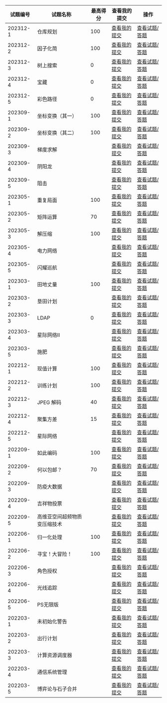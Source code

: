 | 试题编号 | 试题名称                     | 最高得分 | 查看我的提交                                                 | 操作                                                       |
| -------- | ---------------------------- | -------- | ------------------------------------------------------------ | ---------------------------------------------------------- |
| 202312-1 | 仓库规划                     | 100      | [查看我的提交](http://118.190.20.162/submitlist.page?gpid=T180) | [查看试题/答题](http://118.190.20.162/view.page?gpid=T180) |
| 202312-2 | 因子化简                     | 100      | [查看我的提交](http://118.190.20.162/submitlist.page?gpid=T179) | [查看试题/答题](http://118.190.20.162/view.page?gpid=T179) |
| 202312-3 | 树上搜索                     | 0        | [查看我的提交](http://118.190.20.162/submitlist.page?gpid=T178) | [查看试题/答题](http://118.190.20.162/view.page?gpid=T178) |
| 202312-4 | 宝藏                         | 0        | [查看我的提交](http://118.190.20.162/submitlist.page?gpid=T177) | [查看试题/答题](http://118.190.20.162/view.page?gpid=T177) |
| 202312-5 | 彩色路径                     | 0        | [查看我的提交](http://118.190.20.162/submitlist.page?gpid=T176) | [查看试题/答题](http://118.190.20.162/view.page?gpid=T176) |
| 202309-1 | 坐标变换（其一）             | 100      | [查看我的提交](http://118.190.20.162/submitlist.page?gpid=T175) | [查看试题/答题](http://118.190.20.162/view.page?gpid=T175) |
| 202309-2 | 坐标变换（其二）             | 100      | [查看我的提交](http://118.190.20.162/submitlist.page?gpid=T174) | [查看试题/答题](http://118.190.20.162/view.page?gpid=T174) |
| 202309-3 | 梯度求解                     |          | [查看我的提交](http://118.190.20.162/submitlist.page?gpid=T173) | [查看试题/答题](http://118.190.20.162/view.page?gpid=T173) |
| 202309-4 | 阴阳龙                       |          | [查看我的提交](http://118.190.20.162/submitlist.page?gpid=T172) | [查看试题/答题](http://118.190.20.162/view.page?gpid=T172) |
| 202309-5 | 阻击                         |          | [查看我的提交](http://118.190.20.162/submitlist.page?gpid=T171) | [查看试题/答题](http://118.190.20.162/view.page?gpid=T171) |
| 202305-1 | 重复局面                     | 100      | [查看我的提交](http://118.190.20.162/submitlist.page?gpid=T170) | [查看试题/答题](http://118.190.20.162/view.page?gpid=T170) |
| 202305-2 | 矩阵运算                     | 70       | [查看我的提交](http://118.190.20.162/submitlist.page?gpid=T169) | [查看试题/答题](http://118.190.20.162/view.page?gpid=T169) |
| 202305-3 | 解压缩                       | 100      | [查看我的提交](http://118.190.20.162/submitlist.page?gpid=T168) | [查看试题/答题](http://118.190.20.162/view.page?gpid=T168) |
| 202305-4 | 电力网络                     |          | [查看我的提交](http://118.190.20.162/submitlist.page?gpid=T167) | [查看试题/答题](http://118.190.20.162/view.page?gpid=T167) |
| 202305-5 | 闪耀巡航                     |          | [查看我的提交](http://118.190.20.162/submitlist.page?gpid=T166) | [查看试题/答题](http://118.190.20.162/view.page?gpid=T166) |
| 202303-1 | 田地丈量                     | 100      | [查看我的提交](http://118.190.20.162/submitlist.page?gpid=T165) | [查看试题/答题](http://118.190.20.162/view.page?gpid=T165) |
| 202303-2 | 垦田计划                     |          | [查看我的提交](http://118.190.20.162/submitlist.page?gpid=T164) | [查看试题/答题](http://118.190.20.162/view.page?gpid=T164) |
| 202303-3 | LDAP                         | 0        | [查看我的提交](http://118.190.20.162/submitlist.page?gpid=T163) | [查看试题/答题](http://118.190.20.162/view.page?gpid=T163) |
| 202303-4 | 星际网络II                   |          | [查看我的提交](http://118.190.20.162/submitlist.page?gpid=T162) | [查看试题/答题](http://118.190.20.162/view.page?gpid=T162) |
| 202303-5 | 施肥                         |          | [查看我的提交](http://118.190.20.162/submitlist.page?gpid=T161) | [查看试题/答题](http://118.190.20.162/view.page?gpid=T161) |
| 202212-1 | 现值计算                     | 100      | [查看我的提交](http://118.190.20.162/submitlist.page?gpid=T160) | [查看试题/答题](http://118.190.20.162/view.page?gpid=T160) |
| 202212-2 | 训练计划                     | 100      | [查看我的提交](http://118.190.20.162/submitlist.page?gpid=T159) | [查看试题/答题](http://118.190.20.162/view.page?gpid=T159) |
| 202212-3 | JPEG 解码                    | 40       | [查看我的提交](http://118.190.20.162/submitlist.page?gpid=T158) | [查看试题/答题](http://118.190.20.162/view.page?gpid=T158) |
| 202212-4 | 聚集方差                     | 15       | [查看我的提交](http://118.190.20.162/submitlist.page?gpid=T157) | [查看试题/答题](http://118.190.20.162/view.page?gpid=T157) |
| 202212-5 | 星际网络                     |          | [查看我的提交](http://118.190.20.162/submitlist.page?gpid=T156) | [查看试题/答题](http://118.190.20.162/view.page?gpid=T156) |
| 202209-1 | 如此编码                     | 100      | [查看我的提交](http://118.190.20.162/submitlist.page?gpid=T153) | [查看试题/答题](http://118.190.20.162/view.page?gpid=T153) |
| 202209-2 | 何以包邮？                   | 70       | [查看我的提交](http://118.190.20.162/submitlist.page?gpid=T152) | [查看试题/答题](http://118.190.20.162/view.page?gpid=T152) |
| 202209-3 | 防疫大数据                   |          | [查看我的提交](http://118.190.20.162/submitlist.page?gpid=T151) | [查看试题/答题](http://118.190.20.162/view.page?gpid=T151) |
| 202209-4 | 吉祥物投票                   |          | [查看我的提交](http://118.190.20.162/submitlist.page?gpid=T150) | [查看试题/答题](http://118.190.20.162/view.page?gpid=T150) |
| 202209-5 | 高维亚空间超频物质变压缩技术 |          | [查看我的提交](http://118.190.20.162/submitlist.page?gpid=T149) | [查看试题/答题](http://118.190.20.162/view.page?gpid=T149) |
| 202206-1 | 归一化处理                   | 100      | [查看我的提交](http://118.190.20.162/submitlist.page?gpid=T148) | [查看试题/答题](http://118.190.20.162/view.page?gpid=T148) |
| 202206-2 | 寻宝！大冒险！               | 100      | [查看我的提交](http://118.190.20.162/submitlist.page?gpid=T147) | [查看试题/答题](http://118.190.20.162/view.page?gpid=T147) |
| 202206-3 | 角色授权                     |          | [查看我的提交](http://118.190.20.162/submitlist.page?gpid=T146) | [查看试题/答题](http://118.190.20.162/view.page?gpid=T146) |
| 202206-4 | 光线追踪                     |          | [查看我的提交](http://118.190.20.162/submitlist.page?gpid=T145) | [查看试题/答题](http://118.190.20.162/view.page?gpid=T145) |
| 202206-5 | PS无限版                     |          | [查看我的提交](http://118.190.20.162/submitlist.page?gpid=T144) | [查看试题/答题](http://118.190.20.162/view.page?gpid=T144) |
| 202203-1 | 未初始化警告                 |          | [查看我的提交](http://118.190.20.162/submitlist.page?gpid=T143) | [查看试题/答题](http://118.190.20.162/view.page?gpid=T143) |
| 202203-2 | 出行计划                     |          | [查看我的提交](http://118.190.20.162/submitlist.page?gpid=T142) | [查看试题/答题](http://118.190.20.162/view.page?gpid=T142) |
| 202203-3 | 计算资源调度器               |          | [查看我的提交](http://118.190.20.162/submitlist.page?gpid=T141) | [查看试题/答题](http://118.190.20.162/view.page?gpid=T141) |
| 202203-4 | 通信系统管理                 |          | [查看我的提交](http://118.190.20.162/submitlist.page?gpid=T140) | [查看试题/答题](http://118.190.20.162/view.page?gpid=T140) |
| 202203-5 | 博弈论与石子合并             |          | [查看我的提交](http://118.190.20.162/submitlist.page?gpid=T139) | [查看试题/答题](http://118.190.20.162/view.page?gpid=T139) |